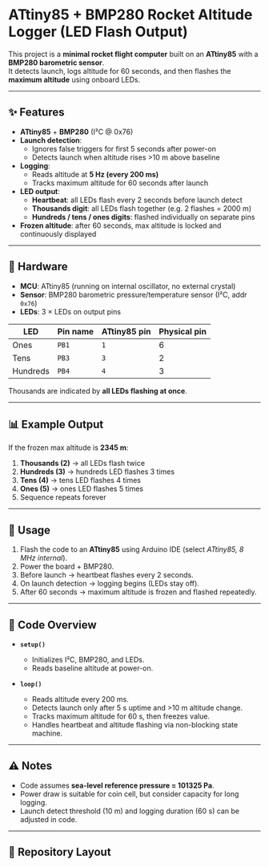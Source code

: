 # ATtiny85 + BMP280 Rocket Altitude Logger (LED Flash Output)

This project is a **minimal rocket flight computer** built on an **ATtiny85** with a **BMP280 barometric sensor**.  
It detects launch, logs altitude for 60 seconds, and then flashes the **maximum altitude** using onboard LEDs.  

---

## ✨ Features

- **ATtiny85** + **BMP280** (I²C @ 0x76)
- **Launch detection**:
  - Ignores false triggers for first 5 seconds after power-on
  - Detects launch when altitude rises >10 m above baseline
- **Logging**:
  - Reads altitude at **5 Hz (every 200 ms)**
  - Tracks maximum altitude for 60 seconds after launch
- **LED output**:
  - **Heartbeat**: all LEDs flash every 2 seconds before launch detect  
  - **Thousands digit**: all LEDs flash together (e.g. 2 flashes = 2000 m)  
  - **Hundreds / tens / ones digits**: flashed individually on separate pins  
- **Frozen altitude**: after 60 seconds, max altitude is locked and continuously displayed

---

## 🔧 Hardware

- **MCU**: ATtiny85 (running on internal oscillator, no external crystal)
- **Sensor**: BMP280 barometric pressure/temperature sensor (I²C, addr `0x76`)
- **LEDs**: 3 × LEDs on output pins

| LED  | Pin name | ATtiny85 pin | Physical pin |
|------|----------|--------------|--------------|
| Ones | `PB1`    | `1`          | 6            |
| Tens | `PB3`    | `3`          | 2            |
| Hundreds | `PB4`| `4`          | 3            |

Thousands are indicated by **all LEDs flashing at once**.

---

## 📊 Example Output

If the frozen max altitude is **2345 m**:

1. **Thousands (2)** → all LEDs flash twice  
2. **Hundreds (3)** → hundreds LED flashes 3 times  
3. **Tens (4)** → tens LED flashes 4 times  
4. **Ones (5)** → ones LED flashes 5 times  
5. Sequence repeats forever  

---

## 🚀 Usage

1. Flash the code to an **ATtiny85** using Arduino IDE (select *ATtiny85, 8 MHz internal*).
2. Power the board + BMP280.
3. Before launch → heartbeat flashes every 2 seconds.
4. On launch detection → logging begins (LEDs stay off).
5. After 60 seconds → maximum altitude is frozen and flashed repeatedly.

---

## 📝 Code Overview

- **`setup()`**  
  - Initializes I²C, BMP280, and LEDs.  
  - Reads baseline altitude at power-on.  

- **`loop()`**  
  - Reads altitude every 200 ms.  
  - Detects launch only after 5 s uptime and >10 m altitude change.  
  - Tracks maximum altitude for 60 s, then freezes value.  
  - Handles heartbeat and altitude flashing via non-blocking state machine.  

---

## ⚠️ Notes

- Code assumes **sea-level reference pressure = 101325 Pa**.  
- Power draw is suitable for coin cell, but consider capacity for long logging.  
- Launch detect threshold (10 m) and logging duration (60 s) can be adjusted in code.  

---

## 📂 Repository Layout

